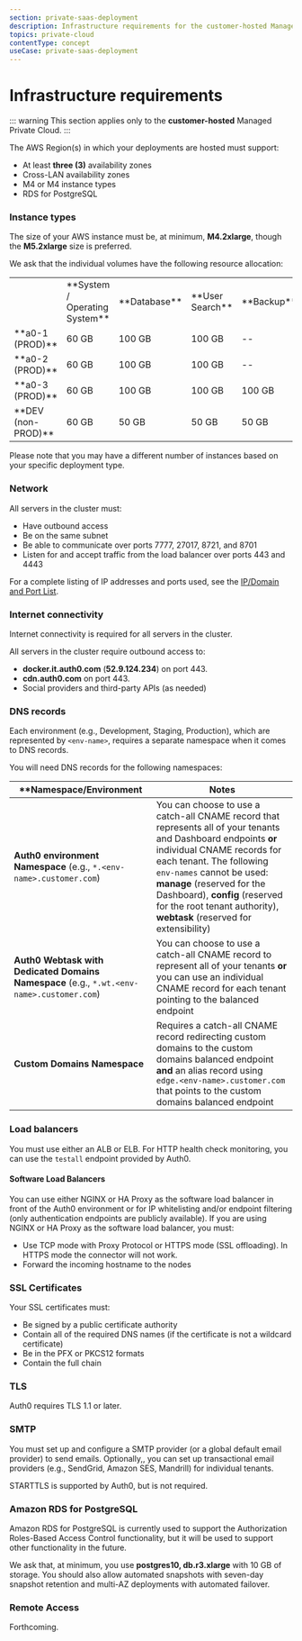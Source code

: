 ```yaml
---
section: private-saas-deployment
description: Infrastructure requirements for the customer-hosted Managed Private Cloud
topics: private-cloud
contentType: concept
useCase: private-saas-deployment
---
```

# Infrastructure requirements

::: warning
This section applies only to the **customer-hosted** Managed Private Cloud.
:::

The AWS Region(s) in which your deployments are hosted must support:

* At least **three (3)** availability zones
* Cross-LAN availability zones
* M4 or M4 instance types
* RDS for PostgreSQL

### Instance types

The size of your AWS instance must be, at minimum, **M4.2xlarge**, though the **M5.2xlarge** size is preferred.

We ask that the individual volumes have the following resource allocation:

<table class="table">
    <tr>
        <td></td>
        <td>**System / Operating System**</td>
        <td>**Database**</td>
        <td>**User Search**</td>
        <td>**Backup**</td>
    </tr>
    <tr>
        <td>**a0-1 (PROD)**</td>
        <td>60 GB</td>
        <td>100 GB</td>
        <td>100 GB</td>
        <td>--</td>
    </tr>
    <tr>
        <td>**a0-2 (PROD)**</td>
        <td>60 GB</td>
        <td>100 GB</td>
        <td>100 GB</td>
        <td>--</td>
    </tr>
    <tr>
        <td>**a0-3 (PROD)**</td>
        <td>60 GB</td>
        <td>100 GB</td>
        <td>100 GB</td>
        <td>100 GB</td>
    </tr>
    <tr>
        <td>**DEV (non-PROD)**</td>
        <td>60 GB</td>
        <td>50 GB</td>
        <td>50 GB</td>
        <td>50 GB</td>
    </tr>
</table>

Please note that you may have a different number of instances based on your specific deployment type.

### Network

All servers in the cluster must:

* Have outbound access
* Be on the same subnet
* Be able to communicate over ports 7777, 27017, 8721, and 8701
* Listen for and accept traffic from the load balancer over ports 443 and 4443

For a complete listing of IP addresses and ports used, see the [IP/Domain and Port List](/private-saas-deployment/onboarding/managed-private-cloud/ip-domain-port-list).

### Internet connectivity

Internet connectivity is required for all servers in the cluster.

All servers in the cluster require outbound access to:
* **docker.it.auth0.com** (**52.9.124.234**) on port 443.
* **cdn.auth0.com** on port 443.
* Social providers and third-party APIs (as needed)

### DNS records

Each environment (e.g., Development, Staging, Production), which are represented by `<env-name>`, requires a separate namespace when it comes to DNS records.

You will need DNS records for the following namespaces:

| **Namespace/Environment | Notes |
| - | - |
| **Auth0 environment Namespace** (e.g., `*.<env-name>.customer.com`)| You can choose to use a catch-all CNAME record that represents all of your tenants and Dashboard endpoints **or** individual CNAME records for each tenant. The following `env-names` cannot be used: **manage** (reserved for the Dashboard), **config** (reserved for the root tenant authority), **webtask** (reserved for extensibility) |
| **Auth0 Webtask with Dedicated Domains Namespace** (e.g., `*.wt.<env-name>.customer.com`) | You can choose to use a catch-all CNAME record to represent all of your tenants **or** you can use an individual CNAME record for each tenant pointing to the balanced endpoint |
| **Custom Domains Namespace** | Requires a catch-all CNAME record redirecting custom domains to the custom domains balanced endpoint **and** an alias record using `edge.<env-name>.customer.com ` that points to the custom domains balanced endpoint |

### Load balancers

You must use either an ALB or ELB. For HTTP health check monitoring, you can use the `testall` endpoint provided by Auth0.

#### Software Load Balancers

You can use either NGINX or HA Proxy as the software load balancer in front of the Auth0 environment or for IP whitelisting and/or endpoint filtering (only authentication endpoints are publicly available). If you are using NGINX or HA Proxy as the software load balancer, you must:

* Use TCP mode with Proxy Protocol or HTTPS mode (SSL offloading). In HTTPS mode the connector will not work.
* Forward the incoming hostname to the nodes

### SSL Certificates

Your SSL certificates must:

* Be signed by a public certificate authority
* Contain all of the required DNS names (if the certificate is not a wildcard certificate)
* Be in the PFX or PKCS12 formats
* Contain the full chain

### TLS

Auth0 requires TLS 1.1 or later.

### SMTP

You must set up and configure a SMTP provider (or a global default email provider) to send emails. Optionally,, you can set up transactional email providers (e.g., SendGrid, Amazon SES, Mandrill) for individual tenants.

STARTTLS is supported by Auth0, but is not required.

### Amazon RDS for PostgreSQL

Amazon RDS for PostgreSQL is currently used to support the Authorization Roles-Based Access Control functionality, but it will be used to support other functionality in the future.

We ask that, at minimum, you use **postgres10, db.r3.xlarge** with 10 GB of storage. You should also allow automated snapshots with seven-day snapshot retention and multi-AZ deployments with automated failover.

### Remote Access

Forthcoming.